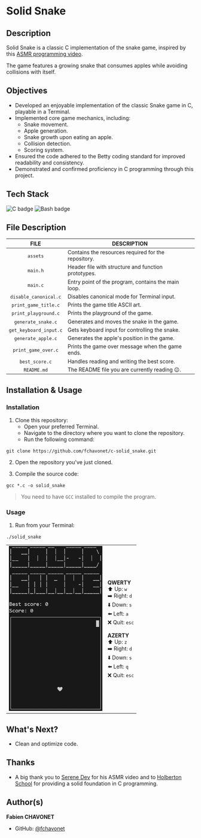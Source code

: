 # Solid Snake

## Description

Solid Snake is a classic C implementation of the snake game, inspired by this [ASMR programming video](https://www.youtube.com/watch?v=cUJE10XEjrU).

The game features a growing snake that consumes apples while avoiding collisions with itself.

## Objectives

- Developed an enjoyable implementation of the classic Snake game in C, playable in a Terminal.
- Implemented core game mechanics, including:
    - Snake movement.
    - Apple generation.
    - Snake growth upon eating an apple.
    - Collision detection.
    - Scoring system.
- Ensured the code adhered to the Betty coding standard for improved readability and consistency.
- Demonstrated and confirmed proficiency in C programming through this project.

## Tech Stack

![C badge](https://img.shields.io/badge/C-a8b9cc?logo=&logoColor=black&style=for-the-badge)
![Bash badge](https://img.shields.io/badge/BASH-4eaa25?logo=gnubash&logoColor=white&style=for-the-badge)

## File Description

| **FILE**               | **DESCRIPTION**                                     |
| :--------------------: | --------------------------------------------------- |
| `assets`               | Contains the resources required for the repository. |
| `main.h`               | Header file with structure and function prototypes. |
| `main.c`               | Entry point of the program, contains the main loop. |
| `disable_canonical.c`  | Disables canonical mode for Terminal input.         |
| `print_game_title.c`   | Prints the game title ASCII art.                    |
| `print_playground.c`   | Prints the playground of the game.                  |
| `generate_snake.c`     | Generates and moves the snake in the game.          |
| `get_keyboard_input.c` | Gets keyboard input for controlling the snake.      |
| `generate_apple.c`     | Generates the apple's position in the game.         |
| `print_game_over.c`    | Prints the game over message when the game ends.    |
| `best_score.c`         | Handles reading and writing the best score.         |
| `README.md`            | The README file you are currently reading 😉.       |

## Installation & Usage

### Installation

1. Clone this repository:
    - Open your preferred Terminal.
    - Navigate to the directory where you want to clone the repository.
    - Run the following command:

```
git clone https://github.com/fchavonet/c-solid_snake.git
```

2. Open the repository you've just cloned.

3. Compile the source code:

```
gcc *.c -o solid_snake
```

> You need to have `GCC` installed to compile the program.

### Usage

1. Run from your Terminal:

```
./solid_snake
```

<table>
    <tr>
        <td align="center">
            <img width="250" src="./assets/images/solid_snake.gif" alt="Screenshot">
    </td>
    <td>
      <strong>QWERTY</strong>
      <br>
      ⬆️ Up: <code>w</code>
      <br>
      ➡️ Right: <code>d</code>
      <br>
      ⬇️ Down: <code>s</code>
      <br>
      ⬅️ Left: <code>a</code>
      <br>
      ❌ Quit: <code>esc</code>
      <br>
      <br>
      <strong>AZERTY</strong>
      <br>
      ⬆️ Up: <code>z</code>
      <br>
      ➡️ Right: <code>d</code>
      <br>
      ⬇️ Down: <code>s</code>
      <br>
      ⬅️ Left: <code>q</code>
      <br>
      ❌ Quit: <code>esc</code>
    </td>
  </tr>
</table>

## What's Next?

- Clean and optimize code.

## Thanks

- A big thank you to [Serene Dev](https://github.com/serene-dev) for his ASMR video and to [Holberton School](https://www.holbertonschool.com/) for providing a solid foundation in C programming.

## Author(s)

**Fabien CHAVONET**
- GitHub: [@fchavonet](https://github.com/fchavonet)
